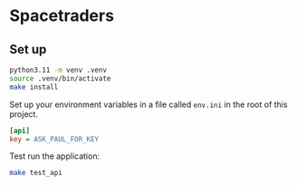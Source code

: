 # Spacetraders

## Set up

```sh
python3.11 -m venv .venv
source .venv/bin/activate
make install
```

Set up your environment variables in a file called `env.ini` in the root of this project.

```ini
[api]
key = ASK_PAUL_FOR_KEY
```

Test run the application:

```sh
make test_api
```
